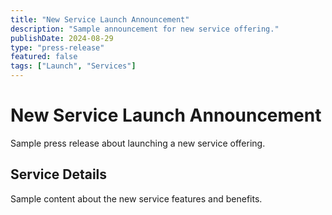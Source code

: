 ```yaml
---
title: "New Service Launch Announcement"
description: "Sample announcement for new service offering."
publishDate: 2024-08-29
type: "press-release"
featured: false
tags: ["Launch", "Services"]
---
```


# New Service Launch Announcement

Sample press release about launching a new service offering.

## Service Details

Sample content about the new service features and benefits.
